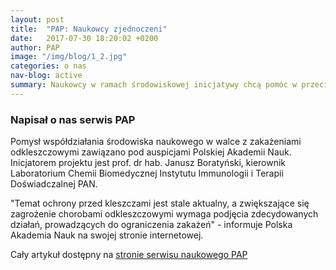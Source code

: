 ```yaml
---
layout: post
title:  "PAP: Naukowcy zjednoczeni"
date:   2017-07-30 18:20:02 +0200
author: PAP
image: "/img/blog/1_2.jpg"
categories: o nas
nav-blog: active
summary: Naukowcy w ramach środowiskowej inicjatywy chcą pomóc w przeciwdziałaniu zakażeniom odkleszczowym. Powołają więc Interdyscyplinarny Zespół ds. Rozwiązywania Problemów Chorób Odkleszczowych, którego pierwsze spotkanie ma się odbyć 21 się października we Wrocławskim Parku Technologicznym. ...
---
```


### Napisał o nas serwis PAP

Pomysł współdziałania środowiska naukowego w walce z zakażeniami odkleszczowymi zawiązano 
pod auspicjami Polskiej Akademii Nauk. Inicjatorem projektu jest prof. dr hab. Janusz Boratyński, 
kierownik Laboratorium Chemii Biomedycznej Instytutu Immunologii i Terapii Doświadczalnej PAN.
 
"Temat ochrony przed kleszczami jest stale aktualny, a zwiększające się zagrożenie chorobami 
odkleszczowymi wymaga podjęcia zdecydowanych działań, prowadzących do ograniczenia zakażeń" - informuje 
Polska Akademia Nauk na swojej stronie internetowej.

Cały artykuł dostępny na [stronie serwisu naukowego PAP][pap-article]
 
[pap-article]: http://naukawpolsce.pap.pl/aktualnosci/news,415152,naukowcy-jednocza-sie-w-walce-z-chorobami-odkleszczowymi.html
